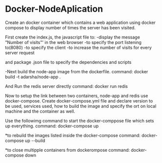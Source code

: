 # Docker-NodeAplication
Create an docker container which contains a web application using docker compose to display number of times the server has been visited.

First create the index.js, the javascript file to:
-display the message "Number of visits"' in the web browser 
-to specify the port listening to(8080)
-to specify the client
-to increase the number of visits for every server request


and package .json file to specify the dependencies and scripts  

-Next build the node-app image from the dockerfile.
command: docker build -t adarsha/node-app .


And Run the redis server directly
command: docker run redis

Now to setup the link between two containers, node-app and redis use docker-compose.
Create docker-compose.yml file and declare  version to be used, services used, how to build the image and specify the ort on local machine and the container as well.

Use the followimg command to start the docker-comppose file which sets up everything.
command: docker-compose up

*to rebuild the images listed inside the docker-compose
command: docker-compose up --build

*to close multipple containers from dockerompose
command: docker-compose down
